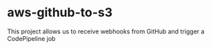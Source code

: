 # aws-github-to-s3
This project allows us to receive webhooks from GitHub and trigger a CodePipeline job
